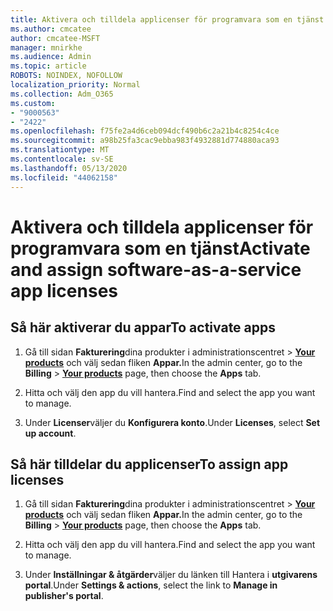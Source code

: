 ```yaml
---
title: Aktivera och tilldela applicenser för programvara som en tjänst
ms.author: cmcatee
author: cmcatee-MSFT
manager: mnirkhe
ms.audience: Admin
ms.topic: article
ROBOTS: NOINDEX, NOFOLLOW
localization_priority: Normal
ms.collection: Adm_O365
ms.custom:
- "9000563"
- "2422"
ms.openlocfilehash: f75fe2a4d6ceb094dcf490b6c2a21b4c8254c4ce
ms.sourcegitcommit: a98b25fa3cac9ebba983f4932881d774880aca93
ms.translationtype: MT
ms.contentlocale: sv-SE
ms.lasthandoff: 05/13/2020
ms.locfileid: "44062158"
---
```

# <a name="activate-and-assign-software-as-a-service-app-licenses"></a><span data-ttu-id="c43d3-102">Aktivera och tilldela applicenser för programvara som en tjänst</span><span class="sxs-lookup"><span data-stu-id="c43d3-102">Activate and assign software-as-a-service app licenses</span></span> 

## <a name="to-activate-apps"></a><span data-ttu-id="c43d3-103">Så här aktiverar du appar</span><span class="sxs-lookup"><span data-stu-id="c43d3-103">To activate apps</span></span>

1. <span data-ttu-id="c43d3-104">Gå till sidan **Fakturering**dina produkter i administrationscentret  >  **[Your products](https://go.microsoft.com/fwlink/p/?linkid=842054)** och välj sedan fliken **Appar.**</span><span class="sxs-lookup"><span data-stu-id="c43d3-104">In the admin center, go to the **Billing** > **[Your products](https://go.microsoft.com/fwlink/p/?linkid=842054)** page, then choose the **Apps** tab.</span></span>

2. <span data-ttu-id="c43d3-105">Hitta och välj den app du vill hantera.</span><span class="sxs-lookup"><span data-stu-id="c43d3-105">Find and select the app you want to manage.</span></span>

3. <span data-ttu-id="c43d3-106">Under **Licenser**väljer du **Konfigurera konto**.</span><span class="sxs-lookup"><span data-stu-id="c43d3-106">Under **Licenses**, select **Set up account**.</span></span>  

## <a name="to-assign-app-licenses"></a><span data-ttu-id="c43d3-107">Så här tilldelar du applicenser</span><span class="sxs-lookup"><span data-stu-id="c43d3-107">To assign app licenses</span></span>

1. <span data-ttu-id="c43d3-108">Gå till sidan **Fakturering**dina produkter i administrationscentret  >  **[Your products](https://go.microsoft.com/fwlink/p/?linkid=842054)** och välj sedan fliken **Appar.**</span><span class="sxs-lookup"><span data-stu-id="c43d3-108">In the admin center, go to the **Billing** > **[Your products](https://go.microsoft.com/fwlink/p/?linkid=842054)** page, then choose the **Apps** tab.</span></span>

2. <span data-ttu-id="c43d3-109">Hitta och välj den app du vill hantera.</span><span class="sxs-lookup"><span data-stu-id="c43d3-109">Find and select the app you want to manage.</span></span>  

3. <span data-ttu-id="c43d3-110">Under **Inställningar & åtgärder**väljer du länken till Hantera i **utgivarens portal**.</span><span class="sxs-lookup"><span data-stu-id="c43d3-110">Under **Settings & actions**, select the link to **Manage in publisher's portal**.</span></span>